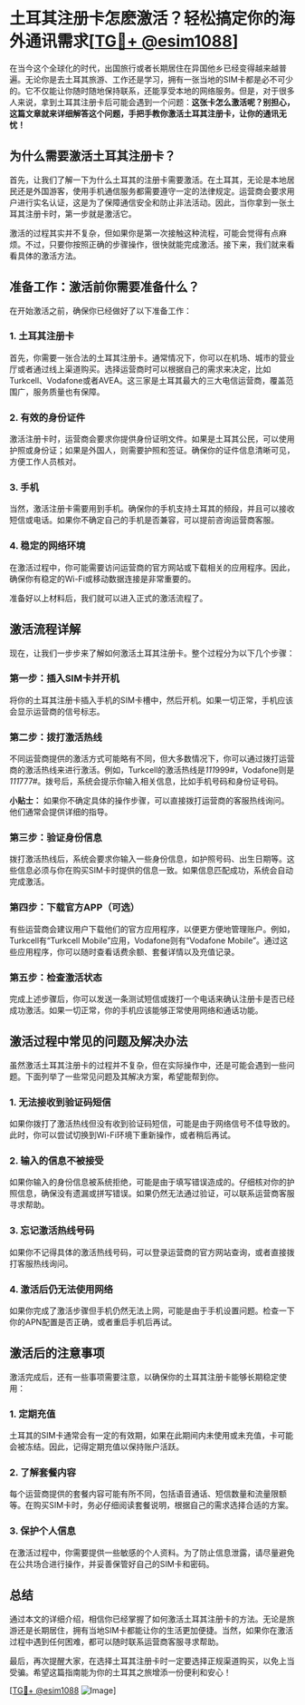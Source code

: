# 土耳其注册卡怎麽激活？轻松搞定你的海外通讯需求[[TG💪+ @esim1088](https://t.me/s/esim1088)]

在当今这个全球化的时代，出国旅行或者长期居住在异国他乡已经变得越来越普遍。无论你是去土耳其旅游、工作还是学习，拥有一张当地的SIM卡都是必不可少的。它不仅能让你随时随地保持联系，还能享受本地的网络服务。但是，对于很多人来说，拿到土耳其注册卡后可能会遇到一个问题：**这张卡怎么激活呢？别担心，这篇文章就来详细解答这个问题，手把手教你激活土耳其注册卡，让你的通讯无忧！**

## 为什么需要激活土耳其注册卡？

首先，让我们了解一下为什么土耳其的注册卡需要激活。在土耳其，无论是本地居民还是外国游客，使用手机通信服务都需要遵守一定的法律规定。运营商会要求用户进行实名认证，这是为了保障通信安全和防止非法活动。因此，当你拿到一张土耳其注册卡时，第一步就是激活它。

激活的过程其实并不复杂，但如果你是第一次接触这种流程，可能会觉得有点麻烦。不过，只要你按照正确的步骤操作，很快就能完成激活。接下来，我们就来看看具体的激活方法。

## 准备工作：激活前你需要准备什么？

在开始激活之前，确保你已经做好了以下准备工作：

### 1. **土耳其注册卡**
   首先，你需要一张合法的土耳其注册卡。通常情况下，你可以在机场、城市的营业厅或者通过线上渠道购买。选择运营商时可以根据自己的需求来决定，比如Turkcell、Vodafone或者AVEA。这三家是土耳其最大的三大电信运营商，覆盖范围广，服务质量也有保障。

### 2. **有效的身份证件**
   激活注册卡时，运营商会要求你提供身份证明文件。如果是土耳其公民，可以使用护照或身份证；如果是外国人，则需要护照和签证。确保你的证件信息清晰可见，方便工作人员核对。

### 3. **手机**
   当然，激活注册卡需要用到手机。确保你的手机支持土耳其的频段，并且可以接收短信或电话。如果你不确定自己的手机是否兼容，可以提前咨询运营商客服。

### 4. **稳定的网络环境**
   在激活过程中，你可能需要访问运营商的官方网站或下载相关的应用程序。因此，确保你有稳定的Wi-Fi或移动数据连接是非常重要的。

准备好以上材料后，我们就可以进入正式的激活流程了。

## 激活流程详解

现在，让我们一步步来了解如何激活土耳其注册卡。整个过程分为以下几个步骤：

### 第一步：插入SIM卡并开机
   将你的土耳其注册卡插入手机的SIM卡槽中，然后开机。如果一切正常，手机应该会显示运营商的信号标志。

### 第二步：拨打激活热线
   不同运营商提供的激活方式可能略有不同，但大多数情况下，你可以通过拨打运营商的激活热线来进行激活。例如，Turkcell的激活热线是*111*999#，Vodafone则是*111*777#。拨号后，系统会提示你输入相关信息，比如手机号码和身份证号码。

   **小贴士：** 如果你不确定具体的操作步骤，可以直接拨打运营商的客服热线询问。他们通常会提供详细的指导。

### 第三步：验证身份信息
   拨打激活热线后，系统会要求你输入一些身份信息，如护照号码、出生日期等。这些信息必须与你在购买SIM卡时提供的信息一致。如果信息匹配成功，系统会自动完成激活。

### 第四步：下载官方APP（可选）
   有些运营商会建议用户下载他们的官方应用程序，以便更方便地管理账户。例如，Turkcell有“Turkcell Mobile”应用，Vodafone则有“Vodafone Mobile”。通过这些应用程序，你可以随时查看话费余额、套餐详情以及充值记录。

### 第五步：检查激活状态
   完成上述步骤后，你可以发送一条测试短信或拨打一个电话来确认注册卡是否已经成功激活。如果一切正常，你的手机应该能够正常使用网络和通话功能。

## 激活过程中常见的问题及解决办法

虽然激活土耳其注册卡的过程并不复杂，但在实际操作中，还是可能会遇到一些问题。下面列举了一些常见问题及其解决方案，希望能帮到你。

### 1. **无法接收到验证码短信**
   如果你拨打了激活热线但没有收到验证码短信，可能是由于网络信号不佳导致的。此时，你可以尝试切换到Wi-Fi环境下重新操作，或者稍后再试。

### 2. **输入的信息不被接受**
   如果你输入的身份信息被系统拒绝，可能是由于填写错误造成的。仔细核对你的护照信息，确保没有遗漏或拼写错误。如果仍然无法通过验证，可以联系运营商客服寻求帮助。

### 3. **忘记激活热线号码**
   如果你不记得具体的激活热线号码，可以登录运营商的官方网站查询，或者直接拨打客服热线询问。

### 4. **激活后仍无法使用网络**
   如果你完成了激活步骤但手机仍然无法上网，可能是由于手机设置问题。检查一下你的APN配置是否正确，或者重启手机后再试。

## 激活后的注意事项

激活完成后，还有一些事项需要注意，以确保你的土耳其注册卡能够长期稳定使用：

### 1. **定期充值**
   土耳其的SIM卡通常会有一定的有效期，如果在此期间内未使用或未充值，卡可能会被冻结。因此，记得定期充值以保持账户活跃。

### 2. **了解套餐内容**
   每个运营商提供的套餐内容可能有所不同，包括语音通话、短信数量和流量限额等。在购买SIM卡时，务必仔细阅读套餐说明，根据自己的需求选择合适的方案。

### 3. **保护个人信息**
   在激活过程中，你需要提供一些敏感的个人资料。为了防止信息泄露，请尽量避免在公共场合进行操作，并妥善保管好自己的SIM卡和密码。

## 总结

通过本文的详细介绍，相信你已经掌握了如何激活土耳其注册卡的方法。无论是旅游还是长期居住，拥有当地SIM卡都能让你的生活更加便捷。当然，如果你在激活过程中遇到任何困难，都可以随时联系运营商客服寻求帮助。

最后，再次提醒大家，在选择土耳其注册卡时一定要选择正规渠道购买，以免上当受骗。希望这篇指南能为你的土耳其之旅增添一份便利和安心！

[[TG💪+ @esim1088](https://t.me/s/esim1088) ![Image](https://i.postimg.cc/4NQfJmqS/Snipaste-2025-05-13-00-14-12.png)]